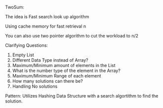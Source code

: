 


TwoSum:

The idea is Fast search look up algorithm

Using cache memory for fast retrieval n

You can also use two pointer algorithm to cut the workload to n/2

Clarifying Questions: 
1. Empty List
2. Different Data Type instead of Array?
3. Maximum/Minimum amount of elements in the List
4. What is the number type of the element in the Array? 
5. Maximum/Minimum Range of each element
6. How many solutions can there be?
7. Handling No solutions

Pattern:
Utilizes Hashing Data Structure with a search algortithm to find the solution.
